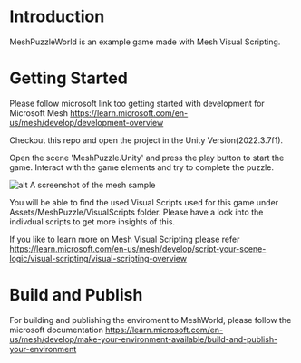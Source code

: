 # Introduction 
MeshPuzzleWorld is an example game made with Mesh Visual Scripting.
# Getting Started

Please follow microsoft link too getting started with development for Microsoft Mesh
https://learn.microsoft.com/en-us/mesh/develop/development-overview

Checkout this repo and open the project in the Unity Version(2022.3.7f1). 

Open the scene 'MeshPuzzle.Unity' and press the play button to start the game.
Interact with the game elements and try to complete the puzzle.

![alt A screenshot of the mesh sample](README/mesh-puzzle-shot.png)

You will be able to find the used Visual Scripts used for this game under Assets/MeshPuzzle/VisualScripts folder.
Please have a look into the indivdual scripts to get more insights of this.

If you like to learn more on Mesh Visual Scripting please refer https://learn.microsoft.com/en-us/mesh/develop/script-your-scene-logic/visual-scripting/visual-scripting-overview

# Build and Publish

For building and publishing the enviroment to MeshWorld, please follow the microsoft documentation https://learn.microsoft.com/en-us/mesh/develop/make-your-environment-available/build-and-publish-your-environment


